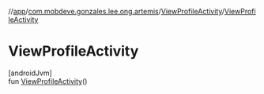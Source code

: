 //[app](../../../index.md)/[com.mobdeve.gonzales.lee.ong.artemis](../index.md)/[ViewProfileActivity](index.md)/[ViewProfileActivity](-view-profile-activity.md)

# ViewProfileActivity

[androidJvm]\
fun [ViewProfileActivity](-view-profile-activity.md)()
